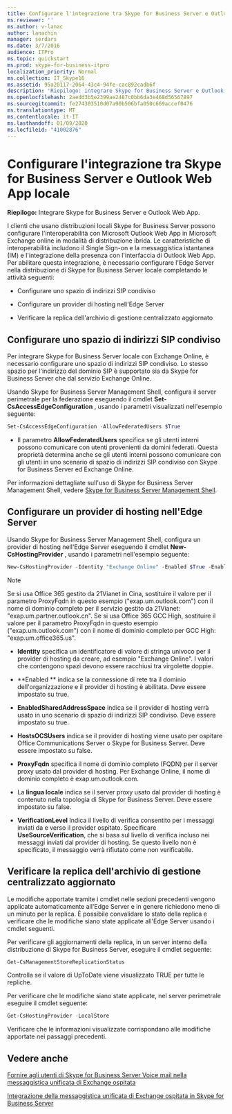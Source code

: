 ```yaml
---
title: Configurare l'integrazione tra Skype for Business Server e Outlook Web App locale
ms.reviewer: ''
ms.author: v-lanac
author: lanachin
manager: serdars
ms.date: 3/7/2016
audience: ITPro
ms.topic: quickstart
ms.prod: skype-for-business-itpro
localization_priority: Normal
ms.collection: IT_Skype16
ms.assetid: 95a20117-2064-43c4-94fe-cac892cadb6f
description: 'Riepilogo: integrare Skype for Business Server e Outlook Web App.'
ms.openlocfilehash: 2aedd3b5e2399ae2487c0bb6da3e468d56567897
ms.sourcegitcommit: fe274303510d07a90b506bfa050c669accef0476
ms.translationtype: MT
ms.contentlocale: it-IT
ms.lasthandoff: 01/09/2020
ms.locfileid: "41002876"
---
```

# <a name="configure-integration-between-on-premises-skype-for-business-server-and-outlook-web-app"></a>Configurare l'integrazione tra Skype for Business Server e Outlook Web App locale

**Riepilogo:** Integrare Skype for Business Server e Outlook Web App.

I clienti che usano distribuzioni locali Skype for Business Server possono configurare l'interoperabilità con Microsoft Outlook Web App in Microsoft Exchange online in modalità di distribuzione ibrida. Le caratteristiche di interoperabilità includono il Single Sign-on e la messaggistica istantanea (IM) e l'integrazione della presenza con l'interfaccia di Outlook Web App. Per abilitare questa integrazione, è necessario configurare l'Edge Server nella distribuzione di Skype for Business Server locale completando le attività seguenti:

- Configurare uno spazio di indirizzi SIP condiviso

- Configurare un provider di hosting nell'Edge Server

- Verificare la replica dell'archivio di gestione centralizzato aggiornato

## <a name="configure-a-shared-sip-address-space"></a>Configurare uno spazio di indirizzi SIP condiviso

Per integrare Skype for Business Server locale con Exchange Online, è necessario configurare uno spazio di indirizzi SIP condiviso. Lo stesso spazio per l'indirizzo del dominio SIP è supportato sia da Skype for Business Server che dal servizio Exchange Online.

Usando Skype for Business Server Management Shell, configura il server perimetrale per la federazione eseguendo il cmdlet **Set-CsAccessEdgeConfiguration** , usando i parametri visualizzati nell'esempio seguente:

```powershell
Set-CsAccessEdgeConfiguration -AllowFederatedUsers $True
```

- Il parametro **AllowFederatedUsers** specifica se gli utenti interni possono comunicare con utenti provenienti da domini federati. Questa proprietà determina anche se gli utenti interni possono comunicare con gli utenti in uno scenario di spazio di indirizzi SIP condiviso con Skype for Business Server ed Exchange Online.

Per informazioni dettagliate sull'uso di Skype for Business Server Management Shell, vedere [Skype for Business Server Management Shell](../../manage/management-shell.md).

## <a name="configure-a-hosting-provider-on-the-edge-server"></a>Configurare un provider di hosting nell'Edge Server

Usando Skype for Business Server Management Shell, configura un provider di hosting nell'Edge Server eseguendo il cmdlet **New-CsHostingProvider** , usando i parametri nell'esempio seguente:

```powershell
New-CsHostingProvider -Identity "Exchange Online" -Enabled $True -EnabledSharedAddressSpace $True -HostsOCSUsers $False -ProxyFqdn "exap.um.outlook.com" -IsLocal $False -VerificationLevel UseSourceVerification
```

> [!NOTE]
> Se si usa Office 365 gestito da 21Vianet in Cina, sostituire il valore per il parametro ProxyFqdn in questo esempio ("exap.um.outlook.com") con il nome di dominio completo per il servizio gestito da 21Vianet: "exap.um.partner.outlook.cn". Se si usa Office 365 GCC High, sostituire il valore per il parametro ProxyFqdn in questo esempio ("exap.um.outlook.com") con il nome di dominio completo per GCC High: "exap.um.office365.us".

- **Identity** specifica un identificatore di valore di stringa univoco per il provider di hosting da creare, ad esempio "Exchange Online". I valori che contengono spazi devono essere racchiusi tra virgolette doppie.

- **Enabled ** indica se la connessione di rete tra il dominio dell'organizzazione e il provider di hosting è abilitata. Deve essere impostato su true.

- **EnabledSharedAddressSpace** indica se il provider di hosting verrà usato in uno scenario di spazio di indirizzi SIP condiviso. Deve essere impostato su true.

- **HostsOCSUsers** indica se il provider di hosting viene usato per ospitare Office Communications Server o Skype for Business Server. Deve essere impostato su false.

- **ProxyFqdn** specifica il nome di dominio completo (FQDN) per il server proxy usato dal provider di hosting. Per Exchange Online, il nome di dominio completo è exap.um.outlook.com.

- La **lingua locale** indica se il server proxy usato dal provider di hosting è contenuto nella topologia di Skype for Business Server. Deve essere impostato su false.

- **VerificationLevel** Indica il livello di verifica consentito per i messaggi inviati da e verso il provider ospitato. Specificare **UseSourceVerification**, che si basa sul livello di verifica incluso nei messaggi inviati dal provider di hosting. Se questo livello non è specificato, il messaggio verrà rifiutato come non verificabile.

## <a name="verify-replication-of-the-updated-central-management-store"></a>Verificare la replica dell'archivio di gestione centralizzato aggiornato

Le modifiche apportate tramite i cmdlet nelle sezioni precedenti vengono applicate automaticamente all'Edge Server e in genere richiedono meno di un minuto per la replica. È possibile convalidare lo stato della replica e verificare che le modifiche siano state applicate all'Edge Server usando i cmdlet seguenti.

Per verificare gli aggiornamenti della replica, in un server interno della distribuzione di Skype for Business Server, eseguire il cmdlet seguente:

```powershell
Get-CsManagementStoreReplicationStatus
```
Controlla se il valore di UpToDate viene visualizzato TRUE per tutte le repliche.

Per verificare che le modifiche siano state applicate, nel server perimetrale eseguire il cmdlet seguente:

```powershell
Get-CsHostingProvider -LocalStore
```
Verificare che le informazioni visualizzate corrispondano alle modifiche apportate nei passaggi precedenti.

## <a name="see-also"></a>Vedere anche

[Fornire agli utenti di Skype for Business Server Voice mail nella messaggistica unificata di Exchange ospitata](https://technet.microsoft.com/library/306d3fb5-231b-4f0b-b8d8-0d9083b5ed77.aspx)

[Integrazione della messaggistica unificata di Exchange ospitata in Skype for Business Server](https://technet.microsoft.com/library/f4de0165-da3b-499e-98fc-28ddd0db02d5.aspx)
